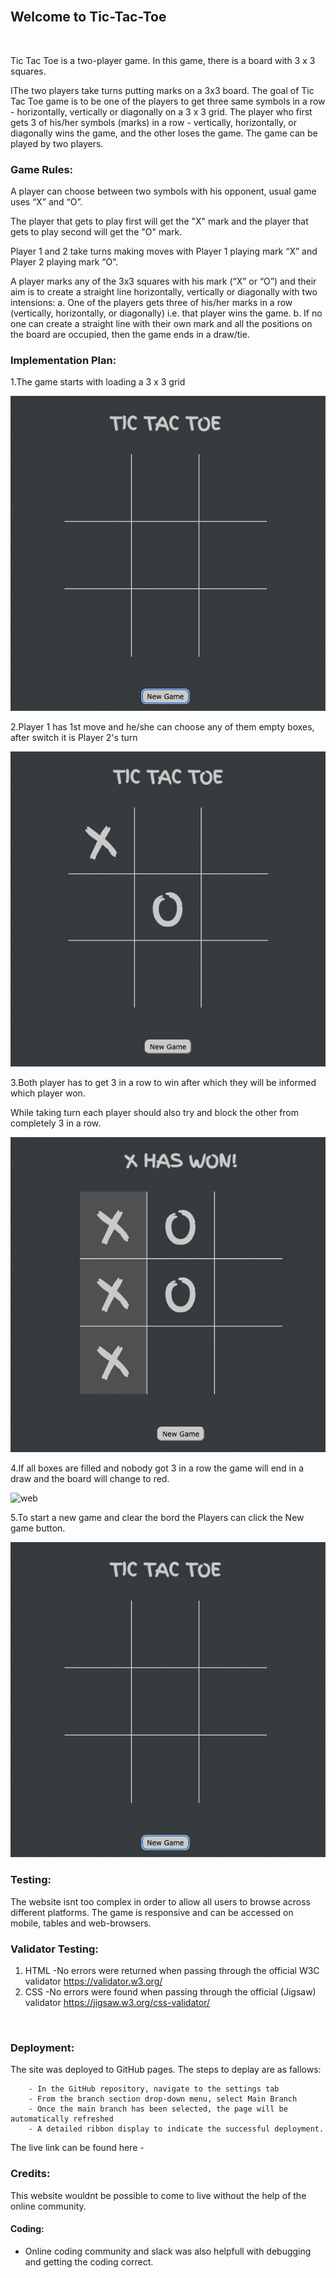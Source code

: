 <br>

## **Welcome to Tic-Tac-Toe**

<br>

<p>Tic Tac Toe is a two-player game. In this game, there is a board with 3 x 3 squares.</p>
<p>IThe two players take turns putting marks on a 3x3 board. The goal of Tic Tac Toe game is to be one of the players to get three same symbols in a row - horizontally, vertically or diagonally on a 3 x 3 grid. The player who first gets 3 of his/her symbols (marks) in a row - vertically, horizontally, or diagonally wins the game, and the other loses the game. The game can be played by two players.<p>
 



### Game Rules:

A player can choose between two symbols with his opponent, usual game uses “X” and “O”.

The player that gets to play first will get the "X" mark  and the player that gets to play second will get the "O" mark.

Player 1 and 2 take turns making moves with Player 1 playing mark “X” and Player 2 playing mark “O”.

A player marks any of the 3x3 squares with his mark (“X” or “O”) and their aim is to create a straight line horizontally, vertically or diagonally with two intensions:
a. One of the players gets three of his/her marks in a row (vertically, horizontally, or diagonally) i.e. that player wins the game.
b. If no one can create a straight line with their own mark and all the positions on the board are occupied, then the game ends in a draw/tie.

### Implementation Plan:
  
<p>1.The game starts with loading a 3 x 3 grid</p>

 ![web](./assets/images/new_game.jpg)
 
 <p>2.Player 1 has 1st move and he/she can choose any of them empty boxes, after switch it is Player 2's turn</p>
 
 ![web](./assets/images/game_start.jpg)
 
 <p>3.Both player has to get 3 in a row to win after which they will be informed which player won. 
 <p>While taking turn each player should also try and block the other from completely 3 in a row.
 
 ![web](./assets/images/player_won.jpg)
 
 <p>4.If all boxes are filled and nobody got 3 in a row the game will end in a draw and the board will change to red.

 ![web](./assets/images/game_draw.jpeg)
  
<p>5.To start a new game and clear the bord the Players can click the New game button.
 
 ![web](./assets/images/new_game.jpg) 
 
### Testing:


<p>The website isnt too complex in order to allow all users to browse across different platforms. The game is responsive and can be accessed on mobile, tables and web-browsers.</p>


### Validator Testing:


1. HTML
    -No errors were returned when passing through the official W3C validator https://validator.w3.org/
2. CSS
    -No errors were found when passing through the official (Jigsaw) validator https://jigsaw.w3.org/css-validator/
<br>

### Deployment:

<p>The site was deployed to GitHub pages. The steps to deplay are as fallows:</p>
        
        - In the GitHub repository, navigate to the settings tab
        - From the branch section drop-down menu, select Main Branch
        - Once the main branch has been selected, the page will be automatically refreshed 
        - A detailed ribbon display to indicate the successful deployment.

<p>The live link can be found here - </p>

### Credits:
This website wouldnt be possible to come to live without the help of the online community.


#### Coding:

* Online coding community and slack was also helpfull with debugging and getting the coding correct.
